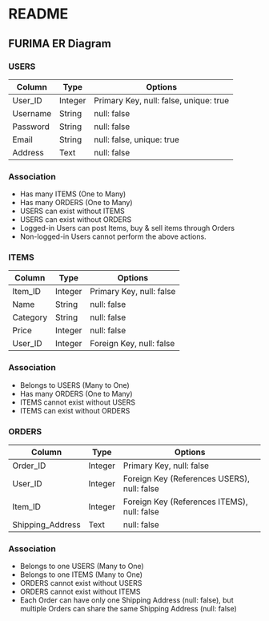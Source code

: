# README

## FURIMA ER Diagram

### USERS
| Column    | Type    | Options                                   |
|-----------|---------|-------------------------------------------|
| User_ID   | Integer | Primary Key, null: false, unique: true    |
| Username  | String  | null: false                              |
| Password  | String  | null: false                              |
| Email     | String  | null: false, unique: true                |
| Address   | Text    | null: false                              |
### Association
- Has many ITEMS (One to Many)
- Has many ORDERS (One to Many)
- USERS can exist without ITEMS
- USERS can exist without ORDERS
- Logged-in Users can post Items, buy & sell items through Orders
- Non-logged-in Users cannot perform the above actions.

### ITEMS
| Column   | Type    | Options                              |
|----------|---------|--------------------------------------|
| Item_ID  | Integer | Primary Key, null: false             |
| Name     | String  | null: false                          |
| Category | String  | null: false                          |
| Price    | Integer | null: false                          |
| User_ID  | Integer | Foreign Key, null: false             |
### Association
- Belongs to USERS (Many to One)
- Has many ORDERS (One to Many)
- ITEMS cannot exist without USERS
- ITEMS can exist without ORDERS

### ORDERS
| Column          | Type    | Options                                          |
|-----------------|---------|--------------------------------------------------|
| Order_ID        | Integer | Primary Key, null: false                         |
| User_ID         | Integer | Foreign Key (References USERS), null: false     |
| Item_ID         | Integer | Foreign Key (References ITEMS), null: false     |
| Shipping_Address| Text    | null: false                                      |
### Association
- Belongs to one USERS (Many to One)
- Belongs to one ITEMS (Many to One)
- ORDERS cannot exist without USERS
- ORDERS cannot exist without ITEMS
- Each Order can have only one Shipping Address (null: false),
but multiple Orders can share the same Shipping Address (null: false)